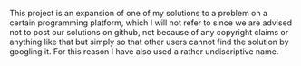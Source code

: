 This project is an expansion of one of my solutions to a problem on a certain programming platform, which I will not refer to since we are advised not to post our solutions on github, not because of any copyright claims or anything like that but simply so that other users cannot find the solution by googling it. For this reason I have also used a rather undiscriptive name.  
